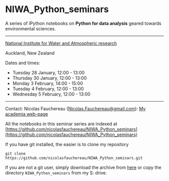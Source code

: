 NIWA_Python_seminars
====================

A series of IPython notebooks on **Python for data analysis** geared towards environmental sciences.

<hr size=3>

[National Institute for Water and Atmospheric research](http://www.niwa.co.nz) 

Auckland, New Zealand 

Dates and times: 

+ Tuesday 28 January, 12:00 - 13:00
+ Thursday 30 January, 12:00 - 13:00
+ Monday 3 February, 14:00 - 15:00
+ Tuesday 4 February, 12:00 - 13:00
+ Wednesday 5 February, 12:00 - 13:00


<hr size=3>

Contact: Nicolas Fauchereau (Nicolas.Fauchereau@gmail.com): [My academia web-page](http://niwa.academia.edu/NicolasFauchereau)

All the notebooks in this seminar series are indexed at [https://github.com/nicolasfauchereau/NIWA_Python_seminars](https://github.com/nicolasfauchereau/NIWA_Python_seminars)

If you have git installed, the easier is to clone my repository 

    git clone https://github.com/nicolasfauchereau/NIWA_Python_seminars.git

If you are not a git user, simply download the archive from [here](https://github.com/nicolasfauchereau/NIWA_Python_seminars/archive/master.zip) or copy the directory `NIWA_Python_seminars` from my S: drive.
